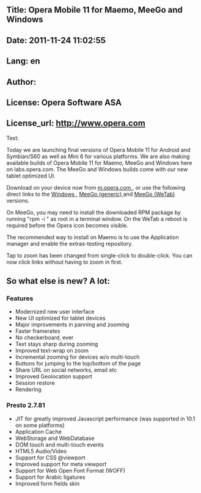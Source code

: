 Title: Opera Mobile 11 for Maemo, MeeGo and Windows
----
Date: 2011-11-24 11:02:55
----
Lang: en
----
Author: 
----
License: Opera Software ASA
----
License_url: http://www.opera.com
----
Text:

<div id="content">
<p>
 Today we are launching final versions of Opera Mobile 11 for Android and Symbian/S60 as well as Mini 6 for various platforms. We are also making available builds of Opera Mobile 11 for Maemo, MeeGo and Windows here on labs.opera.com. The MeeGo and Windows builds come with our new tablet optimized UI.
</p>
<p>
 Download on your device now from
 <a href="http://m.opera.com/">
  m.opera.com
 </a>
 , or use the following direct links to the
 <a href="http://www.opera.com/download/get.pl?sub=++++&amp;amp;id=33519&amp;amp;location=360&amp;amp;nothanks=yes">
  Windows
 </a>
 ,
 <a href="http://www.opera.com/download/get.pl?sub=++++&amp;amp;id=33520&amp;amp;location=360&amp;amp;nothanks=yes">
  MeeGo (generic)
 </a>
 and
 <a href="http://www.opera.com/download/get.pl?sub=++++&amp;amp;id=33521&amp;amp;location=360&amp;amp;nothanks=yes">
  MeeGo (WeTab)
 </a>
 versions.
</p>
<p>
 On MeeGo, you may need to install the downloaded RPM package by running &quot;rpm -i &quot; as root in a terminal window. On the WeTab a reboot is required before the Opera icon becomes visible.
</p>
<p>
 The recommended way to install on Maemo is to use the Application manager and enable the extras-testing repository.
</p>
<p>
 Tap to zoom has been changed from single-click to double-click. You can now click links without having to zoom in first.
</p>
<h2>
 So what else is new? A lot:
</h2>
<h3>
 Features
</h3>
<ul>
 <li>
  Modernized new user interface
 </li>
 <li>
  New UI optimized for tablet devices
 </li>
 <li>
  Major improvements in panning and zooming
 </li>
 <li>
  Faster framerates
 </li>
 <li>
  No checkerboard, ever
 </li>
 <li>
  Text stays sharp during zooming
 </li>
 <li>
  Improved text-wrap on zoom
 </li>
 <li>
  Incremental zooming for devices w/o multi-touch
 </li>
 <li>
  Buttons for jumping to the top/bottom of the page
 </li>
 <li>
  Share URL on social networks, email etc
 </li>
 <li>
  Improved Geolocation support
 </li>
 <li>
  Session restore
 </li>
 <li>
  Rendering
 </li>
</ul>
<h3>
 Presto 2.7.81
</h3>
<ul>
 <li>
  JIT for greatly improved Javascript performance (was supported in 10.1 on some platforms)
 </li>
 <li>
  Application Cache
 </li>
 <li>
  WebStorage and WebDatabase
 </li>
 <li>
  DOM touch and multi-touch events
 </li>
 <li>
  HTML5 Audio/Video
 </li>
 <li>
  Support for CSS @viewport
 </li>
 <li>
  Improved support for meta viewport
 </li>
 <li>
  Support for Web Open Font Format (WOFF)
 </li>
 <li>
  Support for Arabic ligatures
 </li>
 <li>
  Improved form fields skin
 </li>
</ul>
</div>

